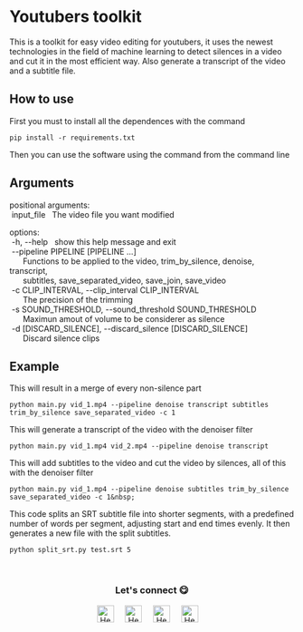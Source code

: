 # Youtubers toolkit

This is a toolkit for easy video editing for youtubers, it uses the newest technologies in the field of machine learning to detect silences in a video and cut it in the most efficient way.
Also generate a transcript of the video and a subtitle file.

## How to use 
First you must to install all the dependences with the command 
~~~
pip install -r requirements.txt
~~~
Then you can use the software using the command from the command line

## Arguments
positional arguments:<br>
&nbsp;input_file&nbsp;&nbsp;&nbsp;The video file you want modified<br>

options:<br>
&nbsp;-h, --help&nbsp;&nbsp;&nbsp;show this help message and exit<br>
&nbsp;--pipeline PIPELINE [PIPELINE ...]<br>
&nbsp;&nbsp;&nbsp;&nbsp;&nbsp;&nbsp;Functions to be applied to the video, trim_by_silence, denoise, transcript,<br>
&nbsp;&nbsp;&nbsp;&nbsp;&nbsp;&nbsp;subtitles, save_separated_video, save_join, save_video<br>
&nbsp;-c CLIP_INTERVAL, --clip_interval CLIP_INTERVAL<br>
&nbsp;&nbsp;&nbsp;&nbsp;&nbsp;&nbsp;The precision of the trimming<br>
&nbsp;-s SOUND_THRESHOLD, --sound_threshold SOUND_THRESHOLD<br>
&nbsp;&nbsp;&nbsp;&nbsp;&nbsp;&nbsp;Maximun amout of volume to be considerer as silence<br>
&nbsp;-d [DISCARD_SILENCE], --discard_silence [DISCARD_SILENCE]<br>
&nbsp;&nbsp;&nbsp;&nbsp;&nbsp;&nbsp;Discard silence clips<br>

## Example
This will result in a merge of every non-silence part 
~~~
python main.py vid_1.mp4 --pipeline denoise transcript subtitles trim_by_silence save_separated_video -c 1
~~~

This will generate a transcript of the video with the denoiser filter
~~~
python main.py vid_1.mp4 vid_2.mp4 --pipeline denoise transcript
~~~

This will add subtitles to the video and cut the video by silences, all of this with the denoiser filter
~~~
python main.py vid_1.mp4 --pipeline denoise subtitles trim_by_silence save_separated_video -c 1&nbsp;
~~~

This code splits an SRT subtitle file into shorter segments, with a predefined number of words per segment, adjusting start and end times evenly. It then generates a new file with the split subtitles.
~~~
python split_srt.py test.srt 5
~~~
<br>

<div align="center">
<h3 align="center">Let's connect 😋</h3>
</div>
<p align="center">
<a href="https://www.linkedin.com/in/hector-pulido-17547369/" target="blank">
<img align="center" width="30px" alt="Hector's LinkedIn" src="https://www.vectorlogo.zone/logos/linkedin/linkedin-icon.svg"/></a> &nbsp; &nbsp;
<a href="https://twitter.com/Hector_Pulido_" target="blank">
<img align="center" width="30px" alt="Hector's Twitter" src="https://www.vectorlogo.zone/logos/twitter/twitter-official.svg"/></a> &nbsp; &nbsp;
<a href="https://www.twitch.tv/hector_pulido_" target="blank">
<img align="center" width="30px" alt="Hector's Twitch" src="https://www.vectorlogo.zone/logos/twitch/twitch-icon.svg"/></a> &nbsp; &nbsp;
<a href="https://www.youtube.com/channel/UCS_iMeH0P0nsIDPvBaJckOw" target="blank">
<img align="center" width="30px" alt="Hector's Youtube" src="https://www.vectorlogo.zone/logos/youtube/youtube-icon.svg"/></a> &nbsp; &nbsp;

</p>
